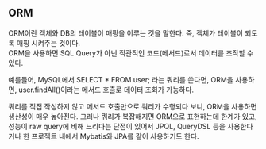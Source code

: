 ## ORM

ORM이란 객체와 DB의 테이블이 매핑을 이루는 것을 말한다. 즉, 객체가 테이블이 되도록 매핑 시켜주는 것이다.   
ORM을 사용하면 SQL Query가 아닌 직관적인 코드(메서드)로서 데이터를 조작할 수 있다.

예를들어,  MySQL에서 SELECT * FROM user; 라는 쿼리를 쓴다면, ORM을 사용하면, user.findAll()이라는 메서드 호출로 데이터 조회가 가능하다.

쿼리를 직접 작성하지 않고 메서드 호출만으로 쿼리가 수행되다 보니, ORM을 사용하면 생산성이 매우 높아진다. 그러나 쿼리가 복잡해지면 ORM으로 표현하는데 한계가 있고, 성능이 raw query에 비해 느리다는 단점이 있어서 JPQL, QueryDSL 등을 사용한다거나 한 프로젝트 내에서 Mybatis와 JPA를 같이 사용하기도 한다.
